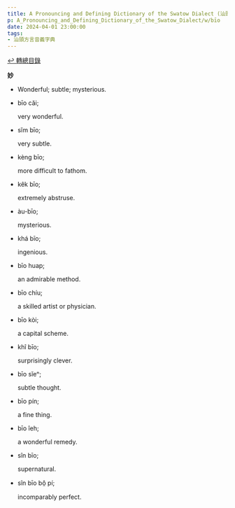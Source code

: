 ```yaml
---
title: A Pronouncing and Defining Dictionary of the Swatow Dialect (汕頭方言音義字典) / bīo
p: A_Pronouncing_and_Defining_Dictionary_of_the_Swatow_Dialect/w/bīo
date: 2024-04-01 23:00:00
tags: 
- 汕頭方言音義字典
---
```


[↩️ 轉總目錄](/A_Pronouncing_and_Defining_Dictionary_of_the_Swatow_Dialect)


**妙**
- Wonderful; subtle; mysterious.

- bīo căi;

  very wonderful.

- sĭm bīo;

  very subtle.

- kèng bīo;

  more difficult to fathom.

- kêk bīo;

  extremely abstruse.

- àu-bīo;

  mysterious.

- khá bīo;

  ingenious.

- bīo huap;

  an admirable method.

- bīo chíu;

  a skilled artist or physician.

- bīo kòi;

  a capital scheme.

- khî bīo;

  surprisingly clever.

- bīo sĭeⁿ;

  subtle thought.

- bīo pín;

  a fine thing.

- bīo îeh;

  a wonderful remedy.

- sîn bīo;

  supernatural.

- sîn bīo bô̤ pí;

  incomparably perfect.